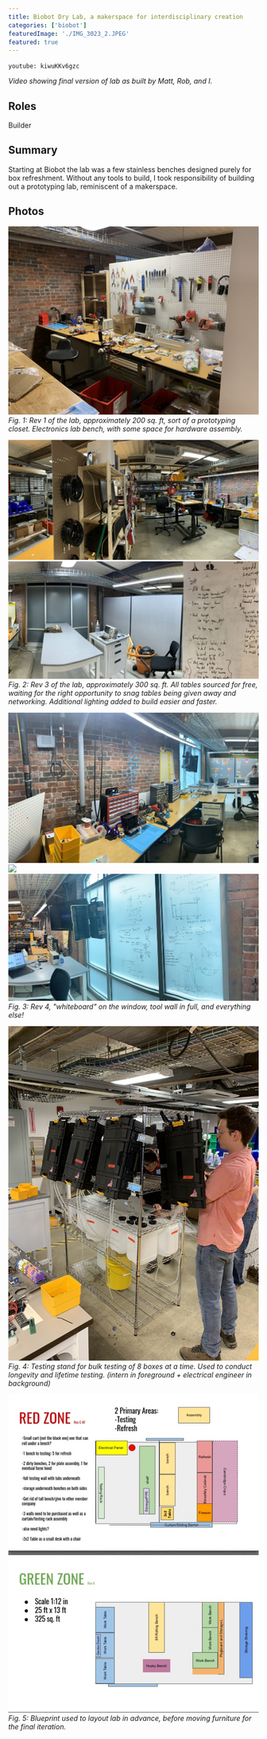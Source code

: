 ```yaml
---
title: Biobot Dry Lab, a makerspace for interdisciplinary creation
categories: ['biobot']
featuredImage: './IMG_3023_2.JPEG'
featured: true
---
```

`youtube: kiwuKKv6gzc`

*Video showing final version of lab as built by Matt, Rob, and I.*

## Roles
Builder

## Summary

Starting at Biobot the lab was a few stainless benches designed purely for box refreshment. Without any tools to build, I took responsibility of building out a prototyping lab, reminiscent of a makerspace.

## Photos
![](IMG_0661.JPEG)
*Fig. 1: Rev 1 of the lab, approximately 200 sq. ft, sort of a prototyping closet. Electronics lab bench, with some space for hardware assembly.*

![](IMG_2524_1.jpeg)
![](IMG_2524_2.jpeg)
*Fig. 2: Rev 3 of the lab, approximately 300 sq. ft. All tables sourced for free, waiting for the right opportunity to snag tables being given away and networking. Additional lighting added to build easier and faster.*

![](IMG_3023_1.JPEG)
![](IMG_3023_2.JPEG)
![](IMG_3024_1.JPEG)
*Fig. 3: Rev 4, "whiteboard" on the window, tool wall in full, and everything else!*

![](IMG_2613.JPEG)
*Fig. 4: Testing stand for bulk testing of 8 boxes at a time. Used to conduct longevity and lifetime testing. (intern in foreground + electrical engineer in background)*

[![](blueprint.jpg)](blueprint.pdf)
*Fig. 5: Blueprint used to layout lab in advance, before moving furniture for the final iteration.*
